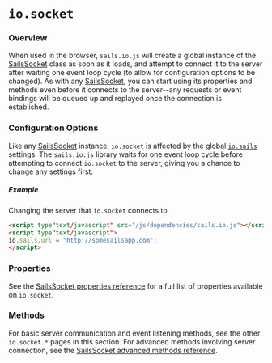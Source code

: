 # `io.socket`

### Overview

When used in the browser, `sails.io.js` will create a global instance of the [SailsSocket]() class as soon as it loads, and attempt to connect it to the server after waiting one event loop cycle (to allow for configuration options to be changed).  As with any [SailsSocket](), you can start using its properties and methods even before it connects to the server--any requests or event bindings will be queued up and replayed once the connection is established.

### Configuration Options

Like any [SailsSocket]() instance, `io.socket` is affected by the global [`io.sails`]() settings.  The `sails.io.js` library waits for one event loop cycle before attempting to connect `io.socket` to the server, giving you a chance to change any settings first.

##### Example

Changing the server that `io.socket` connects to

```html
<script type"text/javascript" src="/js/dependencies/sails.io.js"></script>
<script type"text/javascript">
io.sails.url = "http://somesailsapp.com";
</script>
```

### Properties

See the [SailsSocket properties reference]() for a full list of properties available on `io.socket`.

### Methods

For basic server communication and event listening methods, see the other `io.socket.*` pages in this section.  For advanced methods involving server connection, see the [SailsSocket advanced methods reference]().

<docmeta name="displayName" value="io.socket">
